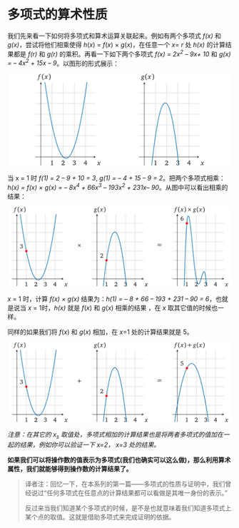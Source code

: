 # 多项式的算术性质

我们先来看一下如何将多项式和算术运算关联起来。例如有两个多项式 *f(x)* 和 *g(x)*，尝试将他们相乘使得 *h*(*x*) = *f*(*x*) × *g*(*x*)，在任意一个 *x*= *r* 处 *h(x)* 的计算结果都是 *f(r)* 和 *g(r)* 的乘积。再看一下如下两个多项式 *f(x) = 2x<sup>2</sup> – 9x+ 10*  和  *g(x) = – 4x<sup>2</sup> + 15x – 9*。以图形的形式展示：

![img](img/3/1*zURb98IOmtMOxlIprp8xOQ.png)

当 x = 1 时 *f(1) = 2 – 9 + 10 = 3*, *g(1) = – 4 + 15 – 9 = 2*。把两个多项式相乘： *h(x) = f(x) × g(x) = – 8x<sup>4</sup> + 66x<sup>3</sup> – 193x<sup>2</sup> + 231x– 90*。从图中可以看出相乘的结果：

![img](img/3/1*yBmMsuYRemhrLCc8PNuBaQ.png)

*x* = 1 时，计算  *f(x) × g(x)*  结果为：*h(1) = – 8 + 66 – 193 + 231 – 90 = 6*，也就是说当 *x* = 1时，*h(x)* 就是 *f*(*x*) 和 *g*(*x*) 相乘的结果 ，在 *x* 取其它值的时候也一样。

同样的如果我们将 *f*(*x*) 和 *g*(*x*) 相加，在 *x*=1 处的计算结果就是 5。

![img](img/3/1*YIHfveOVrQVdjqbabMYw2Q.png)

*注意：在其它的 x<sub>s</sub> 取值处，多项式相加的计算结果也是将两者多项式的值加在一起的结果，例如你可以验证一下 x=2， x=3 处的结果。*

**如果我们可以将操作数的值表示为多项式(我们也确实可以这么做)，那么利用算术属性，我们就能够得到操作数的计算结果了。**

> 译者注：回忆一下，在本系列的第一篇——多项式的性质与证明中，我们曾经说过“任何多项式在任意点的计算结果都可以看做是其唯一身份的表示。”
>
> 反过来当我们知道某个多项式的时候，是不是也就意味着我们知道多项式上某个点的取值。这就是借助多项式来完成证明的依据。
